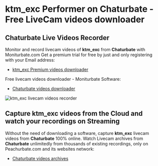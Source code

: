 # ktm_exc Performer on Chaturbate - Free LiveCam videos downloader

## Chaturbate Live Videos Recorder

Monitor and record livecam videos of **ktm_exc** from **Chaturbate** with Moniturbate.com
Get a premium trial for free by just and only registering with your Email address:
* [ktm_exc Premium videos downloader](https://moniturbate.com/request-demo-licence-key.html)

Free livecam videos downloader - Moniturbate Software:
* [Chaturbate videos downloader](https://moniturbate.com/moniturbate-download-software.html)

![ktm_exc livecam videos recorder](https://peachurnet.com/templates/moniturbate-software.png)


## Capture ktm_exc videos from the Cloud and watch your recordings on Streaming

Without the need of downloading a software, capture **ktm_exc** livecam videos from **Chaturbate** 100% online.
Watch Livecam archives from **Chaturbate** unlimitedly from thousands of existing recordings, only on Peachurbate.com and its websites network:
* [Chaturbate videos archives](https://peachurnet.com/)
